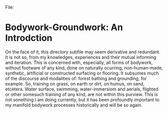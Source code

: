 File: 

# Bodywork-Groundwork: An Introdction #

On the face of it, this directory subfile may seem derivative and redundant. It is not so, from my knowledges, experiences and their mutual informing and iteration. This is concerned with, especially, all forms of bodywork, without footware of any kind, done on naturally ocurring, non-human-made, synthetic, artificial or constructed surfacing or flooring. It subsumes much of the discourse and modalities of: forest bathing and grounding, for example. So, training on grass, on earth or dirt, on humus, on sand, etcetera. Water surface, swimming, water-immersiom and aerials, flighted or other somesuch training of any kind, are not within this purview. This is not sonething I am doing currently, but it has been profoundly important to my manifold bodywork processes historically and will be so again.
